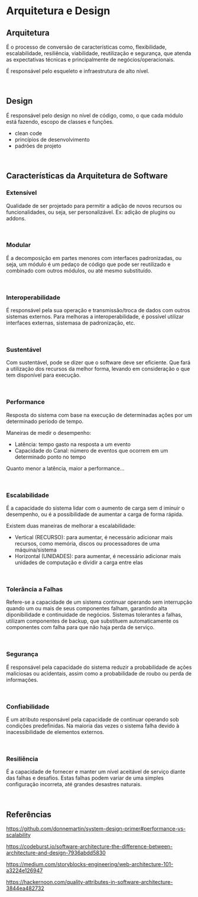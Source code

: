 # Arquitetura e Design

## Arquitetura

É o processo de conversão de características como, flexibilidade, escalabilidade, resiliência, viabilidade, reutilização e segurança, que atenda as expectativas técnicas e principalmente de negócios/operacionais.

É responsável pelo esqueleto e infraestrutura de alto nível.

<br>

## Design

É responsável pelo design no nível de código, como, o que cada módulo está fazendo, escopo de classes e funções.

- clean code
- princípios de desenvolvimento
- padrões de projeto

<br>

## Características da Arquitetura de Software

### Extensível

Qualidade de ser projetado para permitir a adição de novos recursos ou funcionalidades, ou seja, ser personalizável. Ex: adição de plugins ou addons.

<br>

### Modular

É a decomposição em partes menores com interfaces padronizadas, ou seja, um módulo é um pedaço de código que pode ser reutilizado e combinado com outros módulos, ou até mesmo substituído.

<br>

### Interoperabilidade

É responsável pela sua operação e transmissão/troca de dados com outros sistemas externos. Para melhoras a interoperabilidade, é possível utilizar interfaces externas, sistemasa de padronização, etc.

<br>

### Sustentável

Com sustentável, pode se dizer que o software deve ser eficiente. Que fará a utilização dos recursos da melhor forma, levando em consideração o que tem disponível para execução.

<br>

### Performance

Resposta do sistema com base na execução de determinadas ações por um determinado período de tempo.

Maneiras de medir o desempenho:

- Latência: tempo gasto na resposta a um evento
- Capacidade do Canal: número de eventos que ocorrem em um determinado ponto no tempo

Quanto menor a latência, maior a performance...

<br>

### Escalabilidade

É a capacidade do sistema lidar com o aumento de carga sem d iminuir o desempenho, ou é a possibilidade de aumentar a carga de forma rápida.

Existem duas maneiras de melhorar a escalabilidade:

- Vertical (RECURSO): para aumentar, é necessário adicionar mais recursos, como memória, discos ou processadores de uma máquina/sistema
- Horizontal (UNIDADES): para aumentar, é necessário adicionar mais unidades de computação e dividir a carga entre elas

<br>

### Tolerância a Falhas

Refere-se a capacidade de um sistema continuar operando sem interrupção quando um ou mais de seus componentes falham, garantindo alta diponibilidade e continuidade de negócios. Sistemas tolerantes a falhas, utilizam componentes de backup, que substituem automaticamente os componentes com falha para que não haja perda de serviço.

<br>

### Segurança

É responsável pela capacidade do sistema reduzir a probabilidade de ações maliciosas ou acidentais, assim como a probabilidade de roubo ou perda de informações.

<br>

### Confiabilidade

É um atributo responsável pela capacidade de continuar operando sob condições predefinidas. Na maioria das vezes o sistema falha devido à inacessibilidade de elementos externos.

<br>

### Resiliência

É a capacidade de fornecer e manter um nível aceitável de serviço diante das falhas e desafios. Estas falhas podem variar de uma simples configuração incorreta, até grandes desastres naturais.

<br>

## Referências

https://github.com/donnemartin/system-design-primer#performance-vs-scalability

https://codeburst.io/software-architecture-the-difference-between-architecture-and-design-7936abdd5830

https://medium.com/storyblocks-engineering/web-architecture-101-a3224e126947

https://hackernoon.com/quality-attributes-in-software-architecture-3844ea482732
